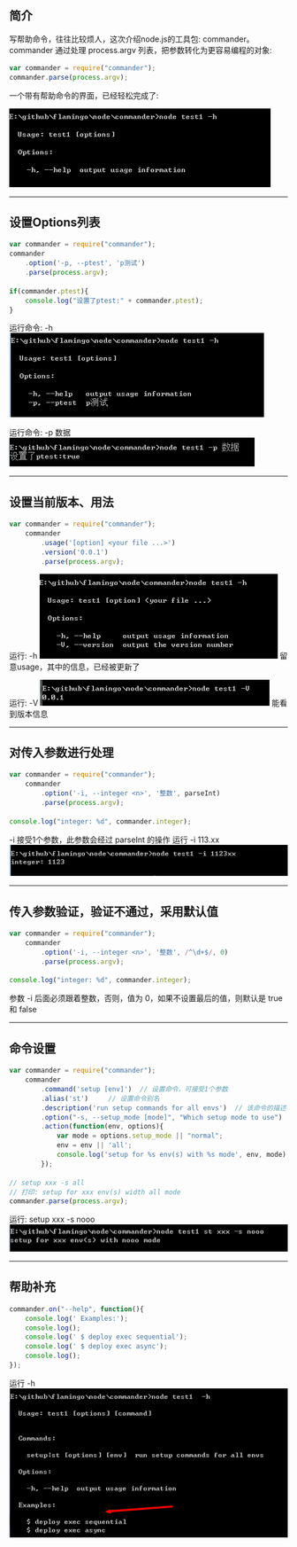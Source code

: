 ## 简介

写帮助命令，往往比较烦人，这次介绍node.js的工具包: commander。
commander 通过处理 process.argv 列表，把参数转化为更容易编程的对象:

``` javascript
var commander = require("commander");
commander.parse(process.argv);
```

一个带有帮助命令的界面，已经轻松完成了:

![命令](./assert/pic1.png)


--------------------


## 设置Options列表

``` javascript
var commander = require("commander");
commander
    .option('-p, --ptest', 'p测试')
    .parse(process.argv);

if(commander.ptest){
    console.log("设置了ptest:" + commander.ptest);
}
```

运行命令:  -h
![运行命令](./assert/pic2.png)


运行命令: -p 数据
![运行命令](./assert/pic3.png)



------------------------------


## 设置当前版本、用法

``` javascript
var commander = require("commander");
    commander
        .usage('[option] <your file ...>')
        .version('0.0.1')
        .parse(process.argv);
```

运行: -h
![帮助](./assert/seeHelp.png)
留意usage，其中的信息，已经被更新了

运行: -V
![版本](./assert/version.png)
能看到版本信息



-------------------


## 对传入参数进行处理

``` javascript
var commander = require("commander");
    commander
        .option('-i, --integer <n>', '整数', parseInt)
        .parse(process.argv);

console.log("integer: %d", commander.integer);
```

-i 接受1个参数，此参数会经过 parseInt 的操作
运行 -i 113.xx
![parseInt](./assert/parseInt.png)


-------------------


## 传入参数验证，验证不通过，采用默认值

``` javascript
var commander = require("commander");
    commander
        .option('-i, --integer <n>', '整数', /^\d+$/, 0)
        .parse(process.argv);

console.log("integer: %d", commander.integer);
```

参数 -i 后面必须跟着整数，否则，值为 0，如果不设置最后的值，则默认是 true 和 false


--------------------------


## 命令设置


``` javascript
var commander = require("commander");
    commander
        .command('setup [env]')	 // 设置命令，可接受1个参数
        .alias('st')	 // 设置命令别名
        .description('run setup commands for all envs')	 // 该命令的描述
        .option("-s, --setup_mode [mode]", "Which setup mode to use")	// 该命令可接受的参数
        .action(function(env, options){
            var mode = options.setup_mode || "normal";
            env = env || 'all';
            console.log('setup for %s env(s) with %s mode', env, mode);
        });

// setup xxx -s all
// 打印: setup for xxx env(s) width all mode
commander.parse(process.argv);
```

运行: setup xxx -s nooo
![命令效果](./assert/command.png)



-------------------------


## 帮助补充

``` javascript
commander.on("--help", function(){
    console.log(' Examples:');
    console.log();
    console.log(' $ deploy exec sequential');
    console.log(' $ deploy exec async');
    console.log();
});
```

运行 -h
![帮助补充](./assert/moreHelp.png)
